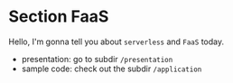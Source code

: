 # Section FaaS
Hello, I'm gonna tell you about `serverless` and `FaaS` today.

- presentation: go to subdir `/presentation`
- sample code: check out the subdir `/application`
